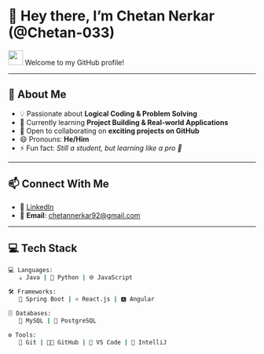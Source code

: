 # 👋 Hey there, I’m Chetan Nerkar (@Chetan-033)  

<img src="https://media.giphy.com/media/hvRJCLFzcasrR4ia7z/giphy.gif" width="30px"> Welcome to my GitHub profile!  

---

## 👀 About Me  
- 💡 Passionate about **Logical Coding & Problem Solving**  
- 🌱 Currently learning **Project Building & Real-world Applications**  
- 🤝 Open to collaborating on **exciting projects on GitHub**  
- 😄 Pronouns: **He/Him**  
- ⚡ Fun fact: *Still a student, but learning like a pro 🚀*  

---

## 📫 Connect With Me  
- 💼 [LinkedIn](https://www.linkedin.com/in/chetan-nerkar)  
- 📧 **Email**: chetannerkar92@gmail.com  

---

## 💻 Tech Stack  

```bash
💻 Languages: 
   ☕ Java | 🐍 Python | 🌐 JavaScript  

🛠️ Frameworks: 
   🍃 Spring Boot | ⚛️ React.js | 🅰️ Angular  

🗄️ Databases: 
   🐬 MySQL | 🐘 PostgreSQL  

⚙️ Tools: 
   🐙 Git | 🧑‍💻 GitHub | 📝 VS Code | 🚀 IntelliJ
